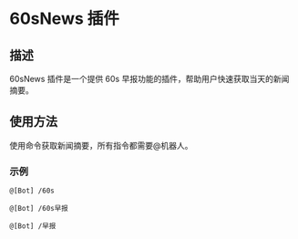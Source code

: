 # 60sNews 插件

## 描述

60sNews 插件是一个提供 60s 早报功能的插件，帮助用户快速获取当天的新闻摘要。

## 使用方法

使用命令获取新闻摘要，所有指令都需要@机器人。

### 示例

```
@[Bot] /60s
```
```
@[Bot] /60s早报
```
```
@[Bot] /早报
```
